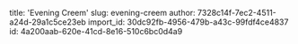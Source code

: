 title: 'Evening Creem'
slug: evening-creem
author: 7328c14f-7ec2-4511-a24d-29a1c5ce23eb
import_id: 30dc92fb-4956-479b-a43c-99fdf4ce4837
id: 4a200aab-620e-41cd-8e16-510c6bc0d4a9
